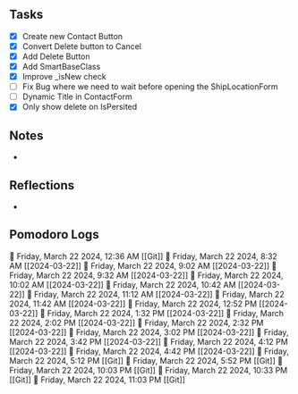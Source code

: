 ## Tasks

- [x] Create new Contact Button
- [x] Convert Delete button to Cancel
- [x] Add Delete Button
- [x] Add SmartBaseClass
- [x] Improve _isNew check
- [ ] Fix Bug where we need to wait before opening the ShipLocationForm
- [ ] Dynamic Title in ContactForm
- [x] Only show delete on IsPersited

## Notes

- 

## Reflections

- 

## Pomodoro Logs

🍅 Friday, March 22 2024, 12:36 AM [[Git]]
🍅 Friday, March 22 2024, 8:32 AM [[2024-03-22]]
🍅 Friday, March 22 2024, 9:02 AM [[2024-03-22]]
🍅 Friday, March 22 2024, 9:32 AM [[2024-03-22]]
🍅 Friday, March 22 2024, 10:02 AM [[2024-03-22]]
🍅 Friday, March 22 2024, 10:42 AM [[2024-03-22]]
🍅 Friday, March 22 2024, 11:12 AM [[2024-03-22]]
🍅 Friday, March 22 2024, 11:42 AM [[2024-03-22]]
🍅 Friday, March 22 2024, 12:52 PM [[2024-03-22]]
🍅 Friday, March 22 2024, 1:32 PM [[2024-03-22]]
🍅 Friday, March 22 2024, 2:02 PM [[2024-03-22]]
🍅 Friday, March 22 2024, 2:32 PM [[2024-03-22]]
🍅 Friday, March 22 2024, 3:02 PM [[2024-03-22]]
🍅 Friday, March 22 2024, 3:42 PM [[2024-03-22]]
🍅 Friday, March 22 2024, 4:12 PM [[2024-03-22]]🍅 Friday, March 22 2024, 4:42 PM [[2024-03-22]]🍅 Friday, March 22 2024, 5:12 PM [[Git]]🍅 Friday, March 22 2024, 5:52 PM [[Git]]🍅 Friday, March 22 2024, 10:03 PM [[Git]]🍅 Friday, March 22 2024, 10:33 PM [[Git]]🍅 Friday, March 22 2024, 11:03 PM [[Git]]